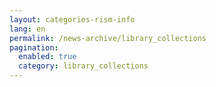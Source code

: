 ```yaml
---
layout: categories-rism-info
lang: en
permalink: /news-archive/library_collections
pagination: 
  enabled: true
  category: library_collections
---
```

